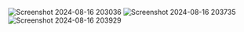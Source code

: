 ![Screenshot 2024-08-16 203036](https://github.com/user-attachments/assets/b2eb248f-ab45-45a0-a59a-7ed12c1b4cbc)
![Screenshot 2024-08-16 203735](https://github.com/user-attachments/assets/6d242477-4007-4f62-9ec9-0baeb4dc1b95)
![Screenshot 2024-08-16 203929](https://github.com/user-attachments/assets/fbc2d30e-0f54-41cb-9c64-8c9368514c9e)
